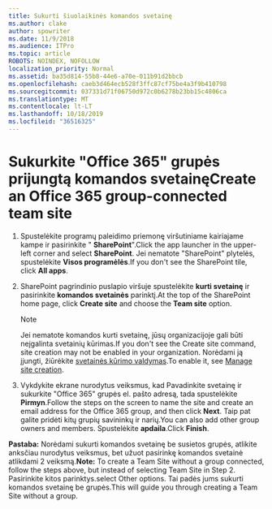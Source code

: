 ```yaml
---
title: Sukurti šiuolaikinės komandos svetainę
ms.author: clake
author: spowriter
ms.date: 11/9/2018
ms.audience: ITPro
ms.topic: article
ROBOTS: NOINDEX, NOFOLLOW
localization_priority: Normal
ms.assetid: ba35d814-55b8-44e6-a70e-011b91d2bbcb
ms.openlocfilehash: caeb3d464ecb528f3ffc87cf75be4a3f9b410798
ms.sourcegitcommit: 037331d71f06750d972c0b6278b23bb15c4806ca
ms.translationtype: MT
ms.contentlocale: lt-LT
ms.lasthandoff: 10/18/2019
ms.locfileid: "36516325"
---
```

# <a name="create-an-office-365-group-connected-team-site"></a><span data-ttu-id="6fcbe-102">Sukurkite "Office 365" grupės prijungtą komandos svetainę</span><span class="sxs-lookup"><span data-stu-id="6fcbe-102">Create an Office 365 group-connected team site</span></span>

1. <span data-ttu-id="6fcbe-103">Spustelėkite programų paleidimo priemonę viršutiniame kairiajame kampe ir pasirinkite " **SharePoint**".</span><span class="sxs-lookup"><span data-stu-id="6fcbe-103">Click the app launcher in the upper-left corner and select **SharePoint**.</span></span> <span data-ttu-id="6fcbe-104">Jei nematote "SharePoint" plytelės, spustelėkite **Visos programėlės**.</span><span class="sxs-lookup"><span data-stu-id="6fcbe-104">If you don't see the SharePoint tile, click **All apps**.</span></span>
    
2. <span data-ttu-id="6fcbe-105">SharePoint pagrindinio puslapio viršuje spustelėkite **kurti svetainę** ir pasirinkite **komandos svetainės** parinktį.</span><span class="sxs-lookup"><span data-stu-id="6fcbe-105">At the top of the SharePoint home page, click **Create site** and choose the **Team site** option.</span></span> 
    
    > [!NOTE]
    > <span data-ttu-id="6fcbe-106">Jei nematote komandos kurti svetainę, jūsų organizacijoje gali būti neįgalinta svetainių kūrimas.</span><span class="sxs-lookup"><span data-stu-id="6fcbe-106">If you don't see the Create site command, site creation may not be enabled in your organization.</span></span> <span data-ttu-id="6fcbe-107">Norėdami ją įjungti, žiūrėkite [svetainės kūrimo valdymas](https://go.microsoft.com/fwlink/?linkid=2009644).</span><span class="sxs-lookup"><span data-stu-id="6fcbe-107">To enable it, see [Manage site creation](https://go.microsoft.com/fwlink/?linkid=2009644).</span></span> 
  
3. <span data-ttu-id="6fcbe-108">Vykdykite ekrane nurodytus veiksmus, kad Pavadinkite svetainę ir sukurkite "Office 365" grupės el. pašto adresą, tada spustelėkite **Pirmyn**.</span><span class="sxs-lookup"><span data-stu-id="6fcbe-108">Follow the steps on the screen to name the site and create an email address for the Office 365 group, and then click **Next**.</span></span> <span data-ttu-id="6fcbe-109">Taip pat galite pridėti kitų grupių savininkų ir narių.</span><span class="sxs-lookup"><span data-stu-id="6fcbe-109">You can also add other group owners and members.</span></span> <span data-ttu-id="6fcbe-110">Spustelėkite **apdaila**.</span><span class="sxs-lookup"><span data-stu-id="6fcbe-110">Click **Finish**.</span></span>
  
 <span data-ttu-id="6fcbe-111">**Pastaba:** Norėdami sukurti komandos svetainę be susietos grupės, atlikite anksčiau nurodytus veiksmus, bet užuot pasirinkę komandos svetainė atlikdami 2 veiksmą.</span><span class="sxs-lookup"><span data-stu-id="6fcbe-111">**Note:** To create a Team Site without a group connected, follow the steps above, but instead of selecting Team Site in Step 2.</span></span> <span data-ttu-id="6fcbe-112">Pasirinkite kitos parinktys.</span><span class="sxs-lookup"><span data-stu-id="6fcbe-112">select Other options.</span></span> <span data-ttu-id="6fcbe-113">Tai padės jums sukurti komandos svetainę be grupės.</span><span class="sxs-lookup"><span data-stu-id="6fcbe-113">This will guide you through creating a Team Site without a group.</span></span> 
    

